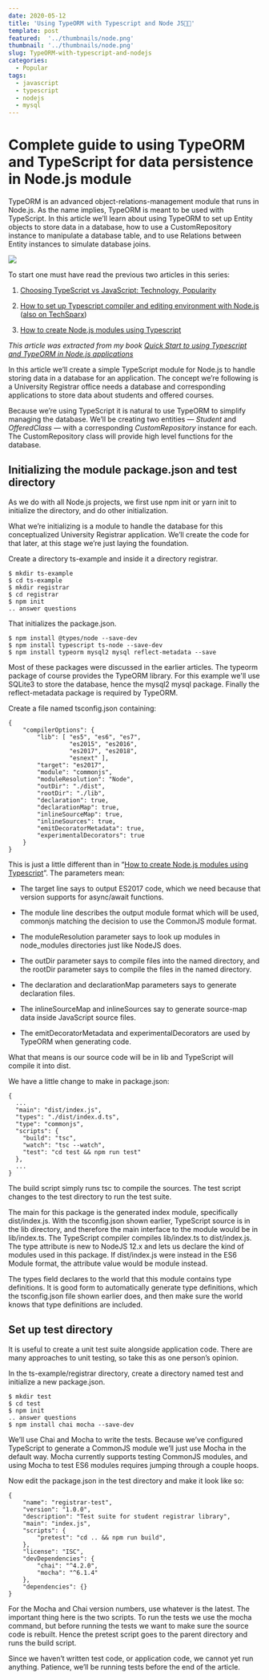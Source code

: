 ```yaml
---
date: 2020-05-12
title: 'Using TypeORM with Typescript and Node JS🏇🌟'
template: post
featured:  '../thumbnails/node.png'
thumbnail: '../thumbnails/node.png'
slug: TypeORM-with-typescript-and-nodejs
categories:
  - Popular
tags:
  - javascript
  - typescript
  - nodejs
  - mysql
---
```



# Complete guide to using TypeORM and TypeScript for data persistence in Node.js module

TypeORM is an advanced object-relations-management module that runs in Node.js. As the name implies, TypeORM is meant to be used with TypeScript. In this article we’ll learn about using TypeORM to set up Entity objects to store data in a database, how to use a CustomRepository instance to manipulate a database table, and to use Relations between Entity instances to simulate database joins.

![](https://cdn-images-1.medium.com/max/2374/0*I77m_A0idECSxpbC.png)

To start one must have read the previous two articles in this series:

1. [Choosing TypeScript vs JavaScript: Technology, Popularity](https://itnext.io/choosing-typescript-vs-javascript-technology-popularity-ea978afd6b5f)

1. [How to set up Typescript compiler and editing environment with Node.js](https://medium.com/@7genblogger/how-to-set-up-typescript-compiler-and-editing-environment-with-node-js-68952aebbe1d) ([also on TechSparx](https://techsparx.com/nodejs/typescript/setup.html))

1. [How to create Node.js modules using Typescript](https://techsparx.com/nodejs/typescript/modules-01.html)

*This article was extracted from my book [Quick Start to using Typescript and TypeORM in Node.js applications](https://www.amazon.com/gp/product/B07S87X4ZK/ref=dbs_a_def_rwt_bibl_vppi_i1)*

In this article we’ll create a simple TypeScript module for Node.js to handle storing data in a database for an application. The concept we’re following is a University Registrar office needs a database and corresponding applications to store data about students and offered courses.

Because we’re using TypeScript it is natural to use TypeORM to simplify managing the database. We’ll be creating two entities — *Student* and *OfferedClass* — with a corresponding *CustomRepository* instance for each. The CustomRepository class will provide high level functions for the database.

## Initializing the module package.json and test directory

As we do with all Node.js projects, we first use npm init or yarn init to initialize the directory, and do other initialization.

What we’re initializing is a module to handle the database for this conceptualized University Registrar application. We’ll create the code for that later, at this stage we’re just laying the foundation.

Create a directory ts-example and inside it a directory registrar.

    $ mkdir ts-example
    $ cd ts-example
    $ mkdir registrar
    $ cd registrar
    $ npm init
    .. answer questions

That initializes the package.json.

    $ npm install @types/node --save-dev
    $ npm install typescript ts-node --save-dev
    $ npm install typeorm mysql2 mysql reflect-metadata --save

Most of these packages were discussed in the earlier articles. The typeorm package of course provides the TypeORM library. For this example we'll use SQLite3 to store the database, hence the mysql2 mysql package. Finally the reflect-metadata package is required by TypeORM.

Create a file named tsconfig.json containing:

    {
        "compilerOptions": {
            "lib": [ "es5", "es6", "es7",
                     "es2015", "es2016",
                     "es2017", "es2018",
                     "esnext" ],
            "target": "es2017",
            "module": "commonjs",
            "moduleResolution": "Node",
            "outDir": "./dist",
            "rootDir": "./lib",
            "declaration": true,
            "declarationMap": true,
            "inlineSourceMap": true,
            "inlineSources": true,
            "emitDecoratorMetadata": true,
            "experimentalDecorators": true
        }
    }

This is just a little different than in “[How to create Node.js modules using Typescript](https://techsparx.com/nodejs/typescript/modules-01.html)”. The parameters mean:

* The target line says to output ES2017 code, which we need because that version supports for async/await functions.

* The module line describes the output module format which will be used, commonjs matching the decision to use the CommonJS module format.

* The moduleResolution parameter says to look up modules in node_modules directories just like NodeJS does.

* The outDir parameter says to compile files into the named directory, and the rootDir parameter says to compile the files in the named directory.

* The declaration and declarationMap parameters says to generate declaration files.

* The inlineSourceMap and inlineSources say to generate source-map data inside JavaScript source files.

* The emitDecoratorMetadata and experimentalDecorators are used by TypeORM when generating code.

What that means is our source code will be in lib and TypeScript will compile it into dist.

We have a little change to make in package.json:

    {
      ...
      "main": "dist/index.js",
      "types": "./dist/index.d.ts",
      "type": "commonjs",
      "scripts": {
        "build": "tsc",
        "watch": "tsc --watch",
        "test": "cd test && npm run test"
      },
      ...
    }

The build script simply runs tsc to compile the sources. The test script changes to the test directory to run the test suite.

The main for this package is the generated index module, specifically dist/index.js. With the tsconfig.json shown earlier, TypeScript source is in the lib directory, and therefore the main interface to the module would be in lib/index.ts. The TypeScript compiler compiles lib/index.ts to dist/index.js. The type attribute is new to NodeJS 12.x and lets us declare the kind of modules used in this package. If dist/index.js were instead in the ES6 Module format, the attribute value would be module instead.

The types field declares to the world that this module contains type definitions. It is good form to automatically generate type definitions, which the tsconfig.json file shown earlier does, and then make sure the world knows that type definitions are included.

## Set up test directory

It is useful to create a unit test suite alongside application code. There are many approaches to unit testing, so take this as one person’s opinion.

In the ts-example/registrar directory, create a directory named test and initialize a new package.json.

    $ mkdir test
    $ cd test
    $ npm init
    .. answer questions
    $ npm install chai mocha --save-dev

We’ll use Chai and Mocha to write the tests. Because we’ve configured TypeScript to generate a CommonJS module we’ll just use Mocha in the default way. Mocha currently supports testing CommonJS modules, and using Mocha to test ES6 modules requires jumping through a couple hoops.

Now edit the package.json in the test directory and make it look like so:

    {
        "name": "registrar-test",
        "version": "1.0.0",
        "description": "Test suite for student registrar library",
        "main": "index.js",
        "scripts": {
            "pretest": "cd .. && npm run build",
        },
        "license": "ISC",
        "devDependencies": {
            "chai": "^4.2.0",
            "mocha": "^6.1.4"
        },
        "dependencies": {}
    }

For the Mocha and Chai version numbers, use whatever is the latest. The important thing here is the two scripts. To run the tests we use the mocha command, but before running the tests we want to make sure the source code is rebuilt. Hence the pretest script goes to the parent directory and runs the build script.

Since we haven’t written test code, or application code, we cannot yet run anything. Patience, we’ll be running tests before the end of the article.
